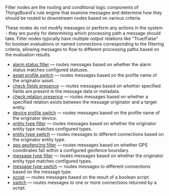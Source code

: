 Filter nodes are the routing and conditional logic components of ThingsBoard's rule engine that examine messages and determine how they should be routed to downstream nodes 
based on various criteria.

These nodes do not modify messages or perform any actions in the system - they are purely for determining which processing path a message should take. 
Filter nodes typically have multiple output relations like "True/False" for boolean evaluations or named connections corresponding to the filtering criteria, 
allowing messages to flow to different processing paths based on the evaluation results.

- [alarm status filter](/docs/user-guide/rule-engine-2-0/nodes/filter/alarm-status-filter) — routes messages based on whether the alarm status matches configured statuses.
- [asset profile switch](/docs/user-guide/rule-engine-2-0/nodes/filter/asset-profile-switch) — routes messages based on the profile name of the originator asset.
- [check fields presence](/docs/user-guide/rule-engine-2-0/nodes/filter/check-fields-presence) — routes messages based on whether specified fields are present in the message data or metadata.
- [check relation presence](/docs/user-guide/rule-engine-2-0/nodes/filter/check-relation-presence) — routes messages based on whether a specified relation exists between the message originator and a target entity.
- [device profile switch](/docs/user-guide/rule-engine-2-0/nodes/filter/device-profile-switch) — routes messages based on the profile name of the originator device.
- [entity type filter](/docs/user-guide/rule-engine-2-0/nodes/filter/entity-type-filter) — routes messages based on whether the originator entity type matches configured types.
- [entity type switch](/docs/user-guide/rule-engine-2-0/nodes/filter/entity-type-switch) — routes messages to different connections based on the originator entity type.
- [gps geofencing filter](/docs/user-guide/rule-engine-2-0/nodes/filter/gps-geofencing-filter) — routes messages based on whether GPS coordinates fall within a configured geofence boundary.
- [message type filter](/docs/user-guide/rule-engine-2-0/nodes/filter/message-type-filter) — routes messages based on whether the originator entity type matches configured types.
- [message type switch](/docs/user-guide/rule-engine-2-0/nodes/filter/message-type-switch) — routes messages to different connections based on the message type.
- [script](/docs/user-guide/rule-engine-2-0/nodes/filter/script) — routes messages based on the result of a boolean script.
- [switch](/docs/user-guide/rule-engine-2-0/nodes/filter/switch) — routes messages to one or more connections returned by a script.
